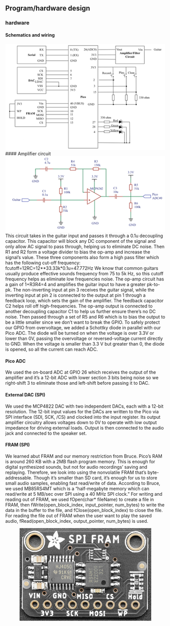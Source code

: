 ## **Program/hardware design**
### hardware 
#### Schematics and wiring
<center><img src="images/image15.png"></center>
#### Amplifier circuit
<center><img src="images/image14.png"></center>
This circuit takes in the guitar input and passes it through a 0.1u decoupling capacitor. This capacitor will block any DC component of the signal and only allow AC signal to pass through, helping us to eliminate DC noise. Then R1 and R2 form a voltage divider to bias the op-amp and increase the signal’s value. These three components also form a high pass filter which has the following cut-off frequency:
fcutoff=12RC=12**33.33k*0.1u=47.772Hz
We know that common guitars usually produce effective sounds frequency from 75 to 5k Hz, so this cutoff frequency helps as eliminate low frequencies noise. 
The op-amp circuit has a gain of 1+R3R4=4 and amplifies the guitar input to have a greater pk-to-pk. The non-inverting input at pin 3 receives the guitar signal, while the inverting input at pin 2 is connected to the output at pin 1 through a feedback loop, which sets the gain of the amplifier. The feedback capacitor C2 helps roll off high-frequencies. The op-amp output is connected to another decoupling capacitor C1 to help us further ensure there’s no DC noise. Then passed through a set of R5 and R6 which is to bias the output to be a little smaller since we don’t want to break the GPIO.
To safely protect our GPIO from overvoltage, we added a Schottky diode in parallel with our Pico ADC. The diode will be turned on when the voltage is over 3.3V or lower than 0V, passing the overvoltage or reversed-voltage current directly to GND. When the voltage is smaller than 3.3 V but greater than 0, the diode is opened, so all the current can reach ADC.

#### Pico ADC
We used the on-board ADC at GPIO 26 which receives the output of the amplifier and it’s a 12-bit ADC with lower section 3 bits being noise so we right-shift 3 to eliminate those and left-shift before passing it to DAC.

#### External DAC (SPI)
We used the MCP4822 DAC with two independent DACs, each with a 12-bit resolution. The 12-bit input values for the DACs are written to the Pico via SPI interface (SDI, SCK, /CS) and clocked into the input register. Its output amplifier circuitry allows voltages down to 0V to operate with low output impedance for driving external loads. Output is then connected to the audio jack and connected to the speaker set. 

#### FRAM (SPI)
We learned abut FRAM and our memory restriction from Bruce. Pico’s RAM is around 260 KB with a 2MB flash program memory. This is enough for digital synthesized sounds, but not for audio recordings’ saving and replaying. Therefore, we look into using the nonvolatile FRAM that’s byte-addressable. Though it’s smaller than SD card, it’s enough for us to store small audio samples, enabling fast read/write of data. According to Bruce, we used MB85RS4MT which is a “half-megabyte memory which can read/write at 5 MB/sec over SPI using a 40 MHz SPI clock.” 
For writing and reading out of FRAM, we used fOpen(char* fileName) to create a file in FRAM, then fWrite(open_block_index, input_pointer, num_bytes) to write the data in the buffer to the file, and fClose(open_block_index) to close the file. For reading the file out of FRAM when the user want to play the saved audio, fRead(open_block_index, output_pointer, num_bytes) is used.
<center><img src="images/image13.png"></center>
